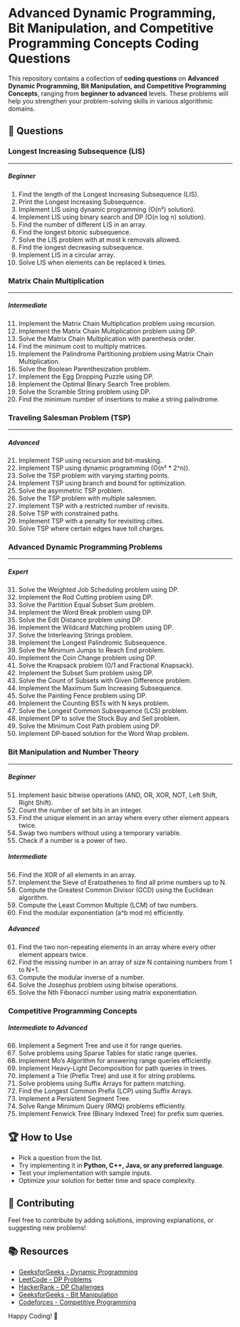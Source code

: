 # Advanced Dynamic Programming, Bit Manipulation, and Competitive Programming Concepts Coding Questions

This repository contains a collection of **coding questions** on **Advanced Dynamic Programming, Bit Manipulation, and Competitive Programming Concepts**, ranging from **beginner to advanced** levels. These problems will help you strengthen your problem-solving skills in various algorithmic domains.

## 📌 **Questions**

### **Longest Increasing Subsequence (LIS)**

---

##### **Beginner**
1. Find the length of the Longest Increasing Subsequence (LIS).
2. Print the Longest Increasing Subsequence.
3. Implement LIS using dynamic programming (O(n²) solution).
4. Implement LIS using binary search and DP (O(n log n) solution).
5. Find the number of different LIS in an array.
6. Find the longest bitonic subsequence.
7. Solve the LIS problem with at most k removals allowed.
8. Find the longest decreasing subsequence.
9. Implement LIS in a circular array.
10. Solve LIS when elements can be replaced k times.

### **Matrix Chain Multiplication**

---

##### **Intermediate**
11. Implement the Matrix Chain Multiplication problem using recursion.
12. Implement the Matrix Chain Multiplication problem using DP.
13. Solve the Matrix Chain Multiplication with parenthesis order.
14. Find the minimum cost to multiply matrices.
15. Implement the Palindrome Partitioning problem using Matrix Chain Multiplication.
16. Solve the Boolean Parenthesization problem.
17. Implement the Egg Dropping Puzzle using DP.
18. Implement the Optimal Binary Search Tree problem.
19. Solve the Scramble String problem using DP.
20. Find the minimum number of insertions to make a string palindrome.

### **Traveling Salesman Problem (TSP)**

---

##### **Advanced**
21. Implement TSP using recursion and bit-masking.
22. Implement TSP using dynamic programming (O(n² * 2^n)).
23. Solve the TSP problem with varying starting points.
24. Implement TSP using branch and bound for optimization.
25. Solve the asymmetric TSP problem.
26. Solve the TSP problem with multiple salesmen.
27. Implement TSP with a restricted number of revisits.
28. Solve TSP with constrained paths.
29. Implement TSP with a penalty for revisiting cities.
30. Solve TSP where certain edges have toll charges.

### **Advanced Dynamic Programming Problems**

---

##### **Expert**
31. Solve the Weighted Job Scheduling problem using DP.
32. Implement the Rod Cutting problem using DP.
33. Solve the Partition Equal Subset Sum problem.
34. Implement the Word Break problem using DP.
35. Solve the Edit Distance problem using DP.
36. Implement the Wildcard Matching problem using DP.
37. Solve the Interleaving Strings problem.
38. Implement the Longest Palindromic Subsequence.
39. Solve the Minimum Jumps to Reach End problem.
40. Implement the Coin Change problem using DP.
41. Solve the Knapsack problem (0/1 and Fractional Knapsack).
42. Implement the Subset Sum problem using DP.
43. Solve the Count of Subsets with Given Difference problem.
44. Implement the Maximum Sum Increasing Subsequence.
45. Solve the Painting Fence problem using DP.
46. Implement the Counting BSTs with N keys problem.
47. Solve the Longest Common Subsequence (LCS) problem.
48. Implement DP to solve the Stock Buy and Sell problem.
49. Solve the Minimum Cost Path problem using DP.
50. Implement DP-based solution for the Word Wrap problem.

### **Bit Manipulation and Number Theory**

---

##### **Beginner**
51. Implement basic bitwise operations (AND, OR, XOR, NOT, Left Shift, Right Shift).
52. Count the number of set bits in an integer.
53. Find the unique element in an array where every other element appears twice.
54. Swap two numbers without using a temporary variable.
55. Check if a number is a power of two.

##### **Intermediate**
56. Find the XOR of all elements in an array.
57. Implement the Sieve of Eratosthenes to find all prime numbers up to N.
58. Compute the Greatest Common Divisor (GCD) using the Euclidean algorithm.
59. Compute the Least Common Multiple (LCM) of two numbers.
60. Find the modular exponentiation (a^b mod m) efficiently.

##### **Advanced**
61. Find the two non-repeating elements in an array where every other element appears twice.
62. Find the missing number in an array of size N containing numbers from 1 to N+1.
63. Compute the modular inverse of a number.
64. Solve the Josephus problem using bitwise operations.
65. Solve the Nth Fibonacci number using matrix exponentiation.

### **Competitive Programming Concepts**

##### **Intermediate to Advanced**
66. Implement a Segment Tree and use it for range queries.
67. Solve problems using Sparse Tables for static range queries.
68. Implement Mo’s Algorithm for answering range queries efficiently.
69. Implement Heavy-Light Decomposition for path queries in trees.
70. Implement a Trie (Prefix Tree) and use it for string problems.
71. Solve problems using Suffix Arrays for pattern matching.
72. Find the Longest Common Prefix (LCP) using Suffix Arrays.
73. Implement a Persistent Segment Tree.
74. Solve Range Minimum Query (RMQ) problems efficiently.
75. Implement Fenwick Tree (Binary Indexed Tree) for prefix sum queries.

## 🏆 **How to Use**
- Pick a question from the list.
- Try implementing it in **Python, C++, Java, or any preferred language**.
- Test your implementation with sample inputs.
- Optimize your solution for better time and space complexity.

## 🚀 **Contributing**
Feel free to contribute by adding solutions, improving explanations, or suggesting new problems!

## 📚 **Resources**
- [GeeksforGeeks - Dynamic Programming](https://www.geeksforgeeks.org/dynamic-programming/)
- [LeetCode - DP Problems](https://leetcode.com/problemset/dynamic-programming/)
- [HackerRank - DP Challenges](https://www.hackerrank.com/domains/tutorials/dynamic-programming)
- [GeeksforGeeks - Bit Manipulation](https://www.geeksforgeeks.org/bitwise-algorithms/)
- [Codeforces - Competitive Programming](https://codeforces.com/)

Happy Coding! 🎯

